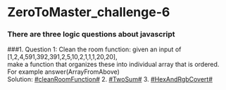 # ZeroToMaster_challenge-6
### There are three logic questions about javascript
###1. Question 1: Clean the room function: given an input of [1,2,4,591,392,391,2,5,10,2,1,1,1,20,20],    
      make a function that organizes these into individual array that is ordered.  
      For example answer(ArrayFromAbove)  
      Solution: [\#cleanRoomFunction\#](https://github.com/joeban0608/ZeroToMaster_challenge-6/blob/main/S1_chanllenge_clean_room_function.js)
2. [\#TwoSum\#](https://github.com/joeban0608/ZeroToMaster_challenge-6/blob/main/S2_TwoSum.js)
3. [\#HexAndRgbCovert\#](https://github.com/joeban0608/ZeroToMaster_challenge-6/blob/main/S3-2_HexAndRgbCovert_cleaner_code.js)
